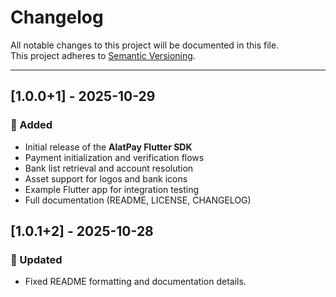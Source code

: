 # Changelog

All notable changes to this project will be documented in this file.  
This project adheres to [Semantic Versioning](https://semver.org/).

---

## [1.0.0+1] - 2025-10-29

### 🎉 Added

- Initial release of the **AlatPay Flutter SDK**
- Payment initialization and verification flows
- Bank list retrieval and account resolution
- Asset support for logos and bank icons
- Example Flutter app for integration testing
- Full documentation (README, LICENSE, CHANGELOG)

## [1.0.1+2] - 2025-10-28

### 📝 Updated

- Fixed README formatting and documentation details.